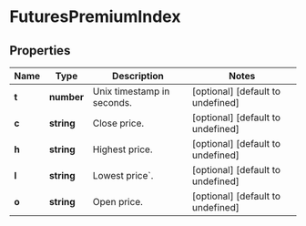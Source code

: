 # FuturesPremiumIndex

## Properties

Name | Type | Description | Notes
------------ | ------------- | ------------- | -------------
**t** | **number** | Unix timestamp in seconds. | [optional] [default to undefined]
**c** | **string** | Close price. | [optional] [default to undefined]
**h** | **string** | Highest price. | [optional] [default to undefined]
**l** | **string** | Lowest price&#x60;. | [optional] [default to undefined]
**o** | **string** | Open price. | [optional] [default to undefined]

